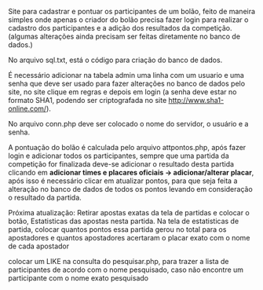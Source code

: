 Site para cadastrar e pontuar os participantes de um bolão, feito de maneira simples onde apenas o criador do bolão precisa fazer login para realizar o cadastro dos participantes e a adição dos resultados da competição. (algumas alterações ainda precisam ser feitas diretamente no banco de dados.)

No arquivo sql.txt, está o código para criação do banco de dados.

É necessário adicionar na tabela admin uma linha com um usuario e uma senha que deve ser usado para fazer alterações no banco de dados pelo site, no site clique em regras e depois em login (a senha deve estar no formato SHA1, podendo ser criptografada no site http://www.sha1-online.com/).

No arquivo conn.php deve ser colocado o nome do servidor, o usuário e a senha.

A pontuação do bolão é calculada pelo arquivo attpontos.php, após fazer login e adicionar todos os participantes, sempre que uma partida da competição for finalizada deve-se adicionar o resultado desta partida clicando em <b>adicionar times e placares oficiais -> adicionar/alterar placar</b>, após isso é necessário clicar em atualizar pontos, para que seja feita a alteração no banco de dados de todos os pontos levando em consideração o resultado da partida.

Próxima atualização:
Retirar apostas exatas da tela de partidas e colocar o botão, Estatisticas das apostas nesta partida.
Na tela de estatisticas de partida, colocar quantos pontos essa partida gerou no total para os apostadores e quantos apostadores acertaram o placar exato com o nome de cada apostador

colocar um LIKE na consulta do pesquisar.php, para trazer a lista de participantes de acordo com o nome pesquisado, caso não encontre um participante com o nome exato pesquisado
